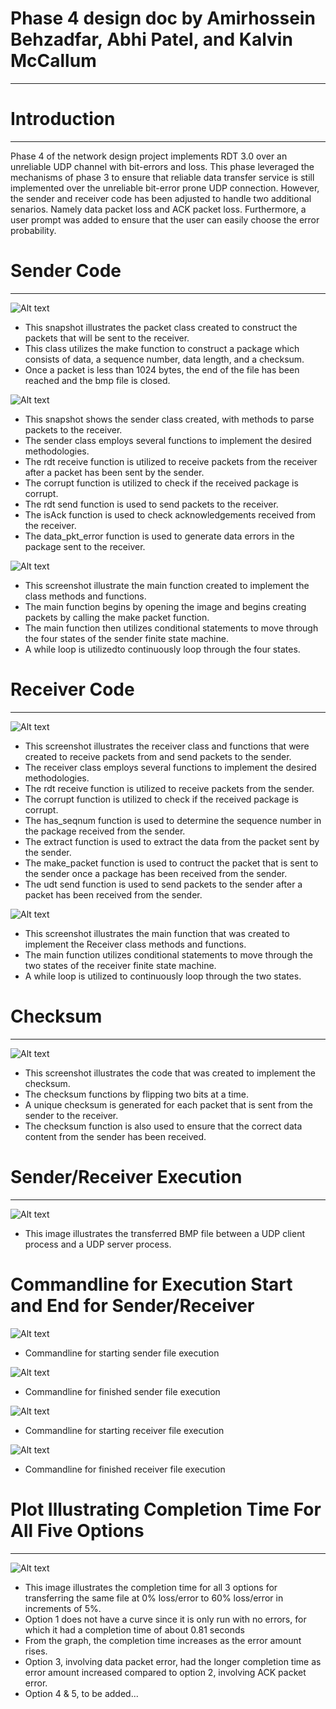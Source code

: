 # Phase 4 design doc by Amirhossein Behzadfar, Abhi Patel, and Kalvin McCallum
___
# Introduction
___
Phase 4 of the network design project implements RDT 3.0 over an unreliable UDP channel with bit-errors and loss. This phase leveraged the mechanisms of phase 3 to ensure that reliable data transfer service is still implemented over the unreliable bit-error prone UDP connection. However, the sender and receiver code has been adjusted to handle two additional senarios. Namely data packet loss and ACK packet loss. Furthermore, a user prompt was added to ensure that the user can easily choose the error probability.

# Sender Code
___
![Alt text](imgs/Packet_Class.png?raw=true "Optional Title")
* This snapshot illustrates the packet class created to construct the packets that will be sent to the receiver.
* This class utilizes the make function to construct a package which consists of data, a sequence number, data length, and a checksum.
* Once a packet is less than 1024 bytes, the end of the file has been reached and the bmp file is closed.

![Alt text](imgs/Sender_Class.png?raw=true "Optional Title")
* This snapshot shows the sender class created, with methods to parse packets to the receiver.
* The sender class employs several functions to implement the desired methodologies.
* The rdt receive function is utilized to receive packets from the receiver after a packet has been sent by the sender.
* The corrupt function is utilized to check if the received package is corrupt.
* The rdt send function is used to send packets to the receiver.
* The isAck function is used to check acknowledgements received from the receiver.
* The data_pkt_error function is used to generate data errors in the package sent to the receiver.

![Alt text](imgs/Sender_Main.png?raw=true "Optional Title")
* This screenshot illustrate the main function created to implement the class methods and functions.
* The main function begins by opening the image and begins creating packets by calling the make packet function.
* The main function then utilizes conditional statements to move through the four states of the sender finite state machine.
* A while loop is utilizedto continuously loop through the four states.

# Receiver Code
___
![Alt text](imgs/Receiver_Class_2.png?raw=true "Optional Title")
* This screenshot illustrates the receiver class and functions that were created to receive packets from and send packets to the sender.
* The receiver class employs several functions to implement the desired methodologies.
* The rdt receive function is utilized to receive packets from the sender. 
* The corrupt function is utilized to check if the received package is corrupt. 
* The has_seqnum function is used to determine the sequence number in the package received from the sender.
* The extract function is used to extract the data from the packet sent by the sender.
* The make_packet function is used to contruct the packet that is sent to the sender once a package has been received from the sender.
* The udt send function is used to send packets to the sender after a packet has been received from the sender.

![Alt text](imgs/Receiver_Main_2.png?raw=true "Optional Title")
* This screenshot illustrates the main function that was created to implement the Receiver class methods and functions.
* The main function utilizes conditional statements to move through the two states of the receiver finite state machine.
* A while loop is utilized to continuously loop through the two states.

# Checksum
___
![Alt text](imgs/Checksum.png?raw=true "Optional Title")
* This screenshot illustrates the code that was created to implement the checksum.
* The checksum functions by flipping two bits at a time.
* A unique checksum is generated for each packet that is sent from the sender to the receiver.
* The checksum function is also used to ensure that the correct data content from the sender has been received.

# Sender/Receiver Execution
___
![Alt text](imgs/Sender_Receiver_Execution.png?raw=true "Optional Title")
* This image illustrates the transferred BMP file between a UDP client process and a UDP server process.

# Commandline for Execution Start and End for Sender/Receiver
![Alt text](imgs/ExecutionStart_Sender.jpg?raw=true "Optional Title")
* Commandline for starting sender file execution

![Alt text](imgs/ExecutionEnd_Sender.jpg?raw=true "Optional Title")
* Commandline for finished sender file execution

![Alt text](imgs/ExecutionStart_Receiver.jpg?raw=true "Optional Title")
* Commandline for starting receiver file execution

![Alt text](imgs/ExecutionEnd_Receiver.jpg?raw=true "Optional Title")
* Commandline for finished receiver file execution


#  Plot Illustrating Completion Time For All Five Options  
___
![Alt text](imgs/CompletionTimeGraph.jpg?raw=true "Optional Title")
* This image illustrates the completion time for all 3 options for transferring the same file at 0% loss/error to 60% loss/error in increments of 5%.
* Option 1 does not have a curve since it is only run with no errors, for which it had a completion time of about 0.81 seconds
* From the graph, the completion time increases as the error amount rises.
* Option 3, involving data packet error, had the longer completion time as error amount increased compared to option 2, involving ACK packet error.
* Option 4 & 5, to be added...


